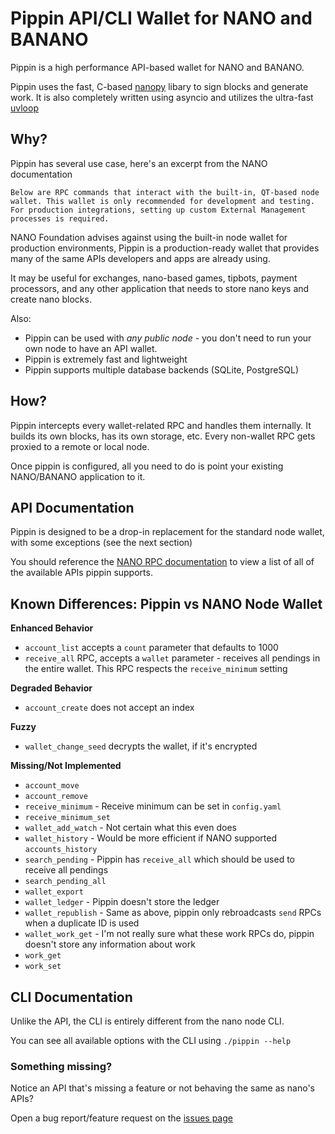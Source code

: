 # Pippin API/CLI Wallet for NANO and BANANO

Pippin is a high performance API-based wallet for NANO and BANANO.

Pippin uses the fast, C-based [nanopy](https://github.com/npy0/nanopy/tree/master/nanopy) libary to sign blocks and generate work. It is also completely written using asyncio and utilizes the ultra-fast [uvloop](https://github.com/MagicStack/uvloop)

## Why?

Pippin has several use case, here's an excerpt from the NANO documentation

```
Below are RPC commands that interact with the built-in, QT-based node wallet. This wallet is only recommended for development and testing. For production integrations, setting up custom External Management processes is required.
```

NANO Foundation advises against using the built-in node wallet for production environments, Pippin is a production-ready wallet that provides many of the same APIs developers and apps are already using.

It may be useful for exchanges, nano-based games, tipbots, payment processors, and any other application that needs to store nano keys and create nano blocks.

Also:

- Pippin can be used with *any public node* - you don't need to run your own node to have an API wallet.
- Pippin is extremely fast and lightweight
- Pippin supports multiple database backends (SQLite, PostgreSQL)

## How?

Pippin intercepts every wallet-related RPC and handles them internally. It builds its own blocks, has its own storage, etc. Every non-wallet RPC gets proxied to a remote or local node.

Once pippin is configured, all you need to do is point your existing NANO/BANANO application to it.

## API Documentation

Pippin is designed to be a drop-in replacement for the standard node wallet, with some exceptions (see the next section)

You should reference the [NANO RPC documentation](https://docs.nano.org/commands/rpc-protocol/#wallet-rpcs) to view a list of all of the available APIs pippin supports.

## Known Differences: Pippin vs NANO Node Wallet

**Enhanced Behavior**

- `account_list` accepts a `count` parameter that defaults to 1000
- `receive_all` RPC, accepts a `wallet` parameter - receives all pendings in the entire wallet. This RPC respects the `receive_minimum` setting

**Degraded Behavior**

- `account_create` does not accept an index

**Fuzzy**

- `wallet_change_seed` decrypts the wallet, if it's encrypted

**Missing/Not Implemented**

- `account_move`
- `account_remove`
- `receive_minimum` - Receive minimum can be set in `config.yaml`
- `receive_minimum_set`
- `wallet_add_watch` - Not certain what this even does
- `wallet_history` - Would be more efficient if NANO supported `accounts_history`
- `search_pending` - Pippin has `receive_all` which should be used to receive all pendings
- `search_pending_all`
- `wallet_export`
- `wallet_ledger` - Pippin doesn't store the ledger
- `wallet_republish` - Same as above, pippin only rebroadcasts `send` RPCs when a duplicate ID is used
- `wallet_work_get` - I'm not really sure what these work RPCs do, pippin doesn't store any information about work
- `work_get`
- `work_set`

## CLI Documentation

Unlike the API, the CLI is entirely different from the nano node CLI.

You can see all available options with the CLI using `./pippin --help`

### Something missing?

Notice an API that's missing a feature or not behaving the same as nano's APIs?

Open a bug report/feature request on the [issues page](https://github.com/bbedward/pippin_nano_wallet/issues)